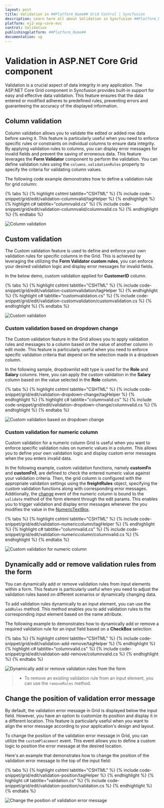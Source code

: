 ```yaml
---
layout: post
title: Validation in ##Platform_Name## Grid Control | Syncfusion
description: Learn here all about Validation in Syncfusion ##Platform_Name## Grid component of Syncfusion Essential JS 2 and more.
platform: ej2-asp-core-mvc
control: Validation
publishingplatform: ##Platform_Name##
documentation: ug
---
```



# Validation in ASP.NET Core  Grid component

Validation is a crucial aspect of data integrity in any application. The ASP.NET Core  Grid component in Syncfusion provides built-in support for easy and effective data validation. This feature ensures that the data entered or modified adheres to predefined rules, preventing errors and guaranteeing the accuracy of the displayed information.

## Column validation

Column validation allows you to validate the edited or added row data before saving it. This feature is particularly useful when you need to enforce specific rules or constraints on individual columns to ensure data integrity. By applying validation rules to columns, you can display error messages for invalid fields and prevent the saving of erroneous data. This feature leverages the **Form Validator** component to perform the validation. You can define validation rules using the `columns.validationRules` property to specify the criteria for validating column values.

The following code example demonstrates how to define a validation rule for grid column:

{% tabs %}
{% highlight cshtml tabtitle="CSHTML" %}
{% include code-snippet/grid/edit/validation-columnvalid/tagHelper %}
{% endhighlight %}
{% highlight c# tabtitle="columnvalid.cs" %}
{% include code-snippet/grid/edit/validation-columnvalid/columnvalid.cs %}
{% endhighlight %}
{% endtabs %}

![Column validation](../../images/editing/validation.png)

## Custom validation

The Custom validation feature is used to define and enforce your own validation rules for specific columns in the Grid. This is achieved by leveraging the utilizing the **Form Validator custom rules**, you can enforce your desired validation logic and display error messages for invalid fields.

In the below demo, custom validation applied for **CustomerID** column.

{% tabs %}
{% highlight cshtml tabtitle="CSHTML" %}
{% include code-snippet/grid/edit/validation-customvalidation/tagHelper %}
{% endhighlight %}
{% highlight c# tabtitle="customvalidation.cs" %}
{% include code-snippet/grid/edit/validation-customvalidation/customvalidation.cs %}
{% endhighlight %}
{% endtabs %}

![Custom validation](../../images/editing/validation-custom.png)

### Custom validation based on dropdown change

The Custom validation feature in the Grid allows you to apply validation rules and messages to a column based on the value of another column in edit mode. This feature is particularly useful when you need to enforce specific validation criteria that depend on the selection made in a dropdown column.

In the following sample, dropdownlist edit type is used for the **Role** and **Salary** columns. Here, you can apply the custom validation in the **Salary** column based on the value selected in the **Role** column.

{% tabs %}
{% highlight cshtml tabtitle="CSHTML" %}
{% include code-snippet/grid/edit/validation-dropdown-change/tagHelper %}
{% endhighlight %}
{% highlight c# tabtitle="columnvalid.cs" %}
{% include code-snippet/grid/edit/validation-dropdown-change/columnvalid.cs %}
{% endhighlight %}
{% endtabs %}

![Custom validation based on dropdown change](../../images/editing/validation-dropdown.gif)

### Custom validation for numeric column

Custom validation for a numeric column Grid is useful when you want to enforce specific validation rules on numeric values in a column. This allows you to define your own validation logic and display custom error messages when the you enters invalid data.

In the following example, custom validation functions, namely **customFn** and **customFn1**, are defined to check the entered numeric value against your validation criteria. Then, the grid column is configured with the appropriate validation settings using the **freightRules** object, specifying the custom validation functions along with corresponding error messages. Additionally, the [change](https://help.syncfusion.com/cr/aspnetcore-js2/Syncfusion.EJ2.Inputs.NumericTextBox.html#Syncfusion_EJ2_Inputs_NumericTextBox_Change) event of the numeric column is bound to the `validate` method of the form element through the edit params. This enables you to trigger validation and display error messages whenever the you modifies the value in the [NumericTextBox](https://ej2.syncfusion.com/aspnetcore/documentation/numerictextbox/getting-started).

{% tabs %}
{% highlight cshtml tabtitle="CSHTML" %}
{% include code-snippet/grid/edit/validation-numericcolumn/tagHelper %}
{% endhighlight %}
{% highlight c# tabtitle="columnvalid.cs" %}
{% include code-snippet/grid/edit/validation-numericcolumn/columnvalid.cs %}
{% endhighlight %}
{% endtabs %}

![Custom validation for numeric column](../../images/editing/validation-numeric.png)

## Dynamically add or remove validation rules from the form

You can dynamically add or remove validation rules from input elements within a form. This feature is particularly useful when you need to adjust the validation rules based on different scenarios or dynamically changing data.

To add validation rules dynamically to an input element, you can use the `addRules` method. This method enables you to add validation rules to the corresponding input element based on the name attribute.

The following example to demonstrates how to dynamically add or remove a required validation rule for an input field based on a **CheckBox** selection:

{% tabs %}
{% highlight cshtml tabtitle="CSHTML" %}
{% include code-snippet/grid/edit/validation-add-remove/tagHelper %}
{% endhighlight %}
{% highlight c# tabtitle="columnvalid.cs" %}
{% include code-snippet/grid/edit/validation-add-remove/columnvalid.cs %}
{% endhighlight %}
{% endtabs %}

![Dynamically add or remove validation rules from the form](../../images/editing/validation-add-remove.png)

> * To remove an existing validation rule from an input element, you can use the `removeRules` method. 

## Change the position of validation error message

By default, the validation error message in Grid is displayed below the input field. However, you have an option to customize its position and display it in a different location. This feature is particularly useful when you want to align the error message according to your application's design and layout.

To change the position of the validation error message in Grid, you can utilize the `customPlacement` event. This event allows you to define a custom logic to position the error message at the desired location.

Here's an example that demonstrates how to change the position of the validation error message to the top of the input field:

{% tabs %}
{% highlight cshtml tabtitle="CSHTML" %}
{% include code-snippet/grid/edit/validation-position/tagHelper %}
{% endhighlight %}
{% highlight c# tabtitle="validation.cs" %}
{% include code-snippet/grid/edit/validation-position/validation.cs %}
{% endhighlight %}
{% endtabs %}

![Change the position of validation error message](../../images/editing/validation-position.png)

